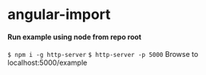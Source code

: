 angular-import
==============

#### Run example using node from repo root
```$ npm i -g http-server```
```$ http-server -p 5000```
Browse to localhost:5000/example
